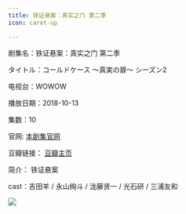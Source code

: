 ```yaml
---
title: 铁证悬案：真实之门 第二季
icon: caret-up

---
```


剧集名：铁证悬案：真实之门 第二季

タイトル：コールドケース ～真実の扉～ シーズン2

电视台：WOWOW

播放日期：2018-10-13

集数：10

官网: [本剧集官网](https://www.wowow.co.jp/dramaw/coldcase2/)

豆瓣链接： [豆瓣主页](https://movie.douban.com/subject/27130294/)


简介： 铁证悬案

cast：吉田羊 / 永山绚斗 / 泷藤贤一 / 光石研 / 三浦友和

![](https://listpic.tsgsanjiao.com/2018/2018tzxa.jpg)